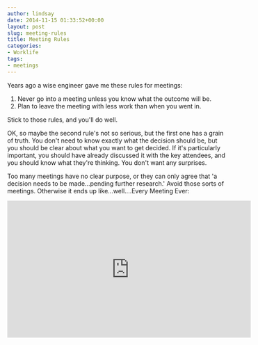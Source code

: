 ```yaml
---
author: lindsay
date: 2014-11-15 01:33:52+00:00
layout: post
slug: meeting-rules
title: Meeting Rules
categories:
- Worklife
tags:
- meetings
---
```


Years ago a wise engineer gave me these rules for meetings:

1. Never go into a meeting unless you know what the outcome will be.
2. Plan to leave the meeting with less work than when you went in.

Stick to those rules, and you'll do well.

OK, so maybe the second rule's not so serious, but the first one has a grain of truth. You don't need to know exactly what the decision should be, but you should be clear about what you want to get decided. If it's particularly important, you should have already discussed it with the key attendees, and you should know what they're thinking. You don't want any surprises.

Too many meetings have no clear purpose, or they can only agree that 'a decision needs to be made...pending further research.' Avoid those sorts of meetings. Otherwise it ends up like...well....Every Meeting Ever:

<iframe width="560" height="315" src="https://www.youtube.com/embed/K7agjXFFQJU?ecver=1" frameborder="0" allowfullscreen></iframe>
